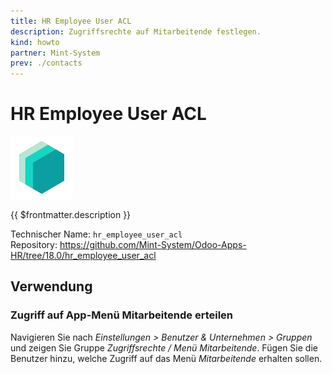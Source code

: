 ```yaml
---
title: HR Employee User ACL
description: Zugriffsrechte auf Mitarbeitende festlegen.
kind: howto
partner: Mint-System
prev: ./contacts
---
```

# HR Employee User ACL
![](attachments/icons_odoo_mint_system.png)

{{ $frontmatter.description }}

Technischer Name: `hr_employee_user_acl`\
Repository: <https://github.com/Mint-System/Odoo-Apps-HR/tree/18.0/hr_employee_user_acl>

## Verwendung

### Zugriff auf App-Menü Mitarbeitende erteilen

Navigieren Sie nach *Einstellungen > Benutzer & Unternehmen > Gruppen* und zeigen Sie Gruppe *Zugriffsrechte / Menü Mitarbeitende*. Fügen Sie die Benutzer hinzu, welche Zugriff auf das Menü *Mitarbeitende* erhalten sollen.
